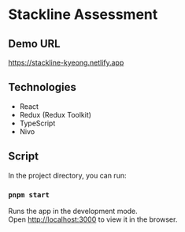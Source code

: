 # Stackline Assessment

## Demo URL
https://stackline-kyeong.netlify.app

## Technologies
- React
- Redux (Redux Toolkit)
- TypeScript
- Nivo

## Script
In the project directory, you can run:
### `pnpm start`

Runs the app in the development mode.\
Open [http://localhost:3000](http://localhost:3000) to view it in the browser.


